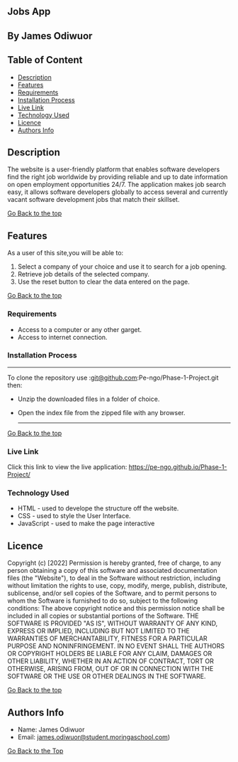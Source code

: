 ## Jobs App

## By James Odiwuor

## Table of Content

- [Description](#description)
- [Features](#features)
- [Requirements](#requirements)
- [Installation Process](#installation-Process)
- [Live Link](#Live-Link)
- [Technology Used](#technology-Used)
- [Licence](#licence)
- [Authors Info](#Authors-Info)

## Description

The website is a user-friendly platform that enables software developers find the right job worldwide by providing
reliable and up to date information on open employment opportunities 24/7. The application makes job search easy, it allows software developers globally to access several and currently vacant software development jobs that match their skillset.

[Go Back to the top](#Moringa-School)

## Features

As a user of this site,you will be able to:

1. Select a company of your choice and use it to search for a job opening.
2. Retrieve job details of the selected company.
3. Use the reset button to clear the data entered on the page.

[Go Back to the top](#Moringa-School)

### Requirements

- Access to a computer or any other garget.
- Access to internet connection.

### Installation Process

---

To clone the repository use :git@github.com:Pe-ngo/Phase-1-Project.git then:

- Unzip the downloaded files in a folder of choice.
- Open the index file from the zipped file with any browser.

  ***

[Go Back to the top](#Moringa-School)

### Live Link

Click this link to view the live application: https://pe-ngo.github.io/Phase-1-Project/

### Technology Used

- HTML - used to develope the structure off the website.
- CSS - used to style the User Interface.
- JavaScript - used to make the page interactive

## Licence

Copyright (c) [2022]
Permission is hereby granted, free of charge, to any person obtaining a copy
of this software and associated documentation files (the "Website"), to deal
in the Software without restriction, including without limitation the rights
to use, copy, modify, merge, publish, distribute, sublicense, and/or sell
copies of the Software, and to permit persons to whom the Software is
furnished to do so, subject to the following conditions:
The above copyright notice and this permission notice shall be included in all
copies or substantial portions of the Software.
THE SOFTWARE IS PROVIDED "AS IS", WITHOUT WARRANTY OF ANY KIND, EXPRESS OR
IMPLIED, INCLUDING BUT NOT LIMITED TO THE WARRANTIES OF MERCHANTABILITY,
FITNESS FOR A PARTICULAR PURPOSE AND NONINFRINGEMENT. IN NO EVENT SHALL THE
AUTHORS OR COPYRIGHT HOLDERS BE LIABLE FOR ANY CLAIM, DAMAGES OR OTHER
LIABILITY, WHETHER IN AN ACTION OF CONTRACT, TORT OR OTHERWISE, ARISING FROM,
OUT OF OR IN CONNECTION WITH THE SOFTWARE OR THE USE OR OTHER DEALINGS IN THE
SOFTWARE.

[Go Back to the top](#moringa-school)

## Authors Info

- Name:
  James Odiwuor
- Email:
  james.odiwuor@student.moringaschool.com)

[Go Back to the Top](#moringa-school)
